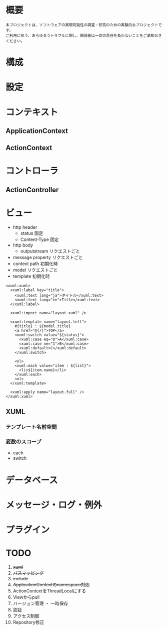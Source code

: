 # 概要

```
本プロジェクトは、ソフトウェアの実現可能性の調査・研究のための実験的なプロジェクトです。
ご利用に伴う、あらゆるうトラブルに関し、開発者は一切の責任を負わないことをご承知おきください。
```

# 構成
# 設定
# コンテキスト
## ApplicationContext
## ActionContext
# コントローラ
## ActionController
# ビュー
* http header
  * status          固定
  * Content-Type    固定	
* http body
  * outputstream    リクエストごと
* message property	リクエストごと
* context path		初期化時
* model				リクエストごと
* template			初期化時

```
<xuml:xuml>
  <xuml:label key="title">
    <xuml:text lang="ja">タイトル</xuml:text>
    <xuml:text lang="en">Title</xuml:text>
  </xuml:label>

  <xuml:import name="layout.xuml" />

  <xuml:template name="layout.left">
    #{title} : ${model.title}
    <a href="@{/}">TOP</a>
    <xuml:switch value="${status}">
      <xuml:case eq="0">A</xuml:case>
      <xuml:case ne="1">B</xuml:case>
      <xuml:default>C</xuml:default>
    </xuml:switch>

    <ol>
    <xuml:each value="item : ${list}">
      <li>${item.name}</li>
    </xuml:each>
    <ol>
  </xuml:template>

  <xuml:apply name="layout.full" />
</xuml:xuml>
```

## XUML
### テンプレート名前空間
### 変数のスコープ
* each
* switch

# データベース
# メッセージ・ログ・例外
# プラグイン

# TODO

1. <s>xuml</s>
1. <s>パスマッピング</s>
1. <s>include</s>
1. <s>ApplicationContextのnamespace対応</s>
1. ActionContextをThreadLocalにする
1. Viewからpull
1. バージョン管理 ・ 一時保存
1. 認証
1. アクセス制御
1. Repository修正

